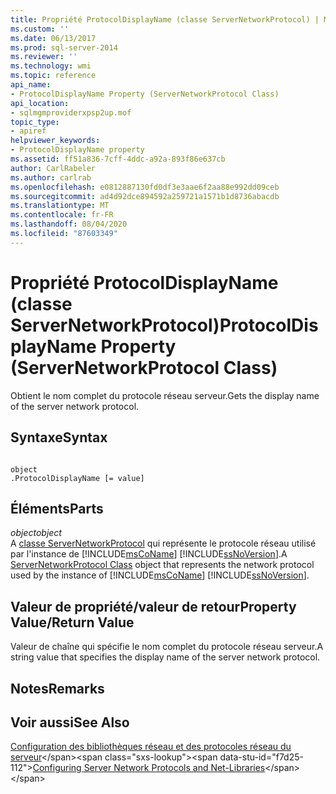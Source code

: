 ```yaml
---
title: Propriété ProtocolDisplayName (classe ServerNetworkProtocol) | Microsoft Docs
ms.custom: ''
ms.date: 06/13/2017
ms.prod: sql-server-2014
ms.reviewer: ''
ms.technology: wmi
ms.topic: reference
api_name:
- ProtocolDisplayName Property (ServerNetworkProtocol Class)
api_location:
- sqlmgmproviderxpsp2up.mof
topic_type:
- apiref
helpviewer_keywords:
- ProtocolDisplayName property
ms.assetid: ff51a836-7cff-4ddc-a92a-893f86e637cb
author: CarlRabeler
ms.author: carlrab
ms.openlocfilehash: e0812887130fd0df3e3aae6f2aa88e992dd09ceb
ms.sourcegitcommit: ad4d92dce894592a259721a1571b1d8736abacdb
ms.translationtype: MT
ms.contentlocale: fr-FR
ms.lasthandoff: 08/04/2020
ms.locfileid: "87603349"
---
```

# <a name="protocoldisplayname-property-servernetworkprotocol-class"></a><span data-ttu-id="f7d25-102">Propriété ProtocolDisplayName (classe ServerNetworkProtocol)</span><span class="sxs-lookup"><span data-stu-id="f7d25-102">ProtocolDisplayName Property (ServerNetworkProtocol Class)</span></span>
  <span data-ttu-id="f7d25-103">Obtient le nom complet du protocole réseau serveur.</span><span class="sxs-lookup"><span data-stu-id="f7d25-103">Gets the display name of the server network protocol.</span></span>  
  
## <a name="syntax"></a><span data-ttu-id="f7d25-104">Syntaxe</span><span class="sxs-lookup"><span data-stu-id="f7d25-104">Syntax</span></span>  
  
```  
  
object  
.ProtocolDisplayName [= value]  
```  
  
## <a name="parts"></a><span data-ttu-id="f7d25-105">Éléments</span><span class="sxs-lookup"><span data-stu-id="f7d25-105">Parts</span></span>  
 <span data-ttu-id="f7d25-106">*object*</span><span class="sxs-lookup"><span data-stu-id="f7d25-106">*object*</span></span>  
 <span data-ttu-id="f7d25-107">A [classe ServerNetworkProtocol](servernetworkprotocol-class.md) qui représente le protocole réseau utilisé par l'instance de [!INCLUDE[msCoName](../../../includes/msconame-md.md)] [!INCLUDE[ssNoVersion](../../../includes/ssnoversion-md.md)].</span><span class="sxs-lookup"><span data-stu-id="f7d25-107">A [ServerNetworkProtocol Class](servernetworkprotocol-class.md) object that represents the network protocol used by the instance of [!INCLUDE[msCoName](../../../includes/msconame-md.md)] [!INCLUDE[ssNoVersion](../../../includes/ssnoversion-md.md)].</span></span>  
  
## <a name="property-valuereturn-value"></a><span data-ttu-id="f7d25-108">Valeur de propriété/valeur de retour</span><span class="sxs-lookup"><span data-stu-id="f7d25-108">Property Value/Return Value</span></span>  
 <span data-ttu-id="f7d25-109">Valeur de chaîne qui spécifie le nom complet du protocole réseau serveur.</span><span class="sxs-lookup"><span data-stu-id="f7d25-109">A string value that specifies the display name of the server network protocol.</span></span>  
  
## <a name="remarks"></a><span data-ttu-id="f7d25-110">Notes</span><span class="sxs-lookup"><span data-stu-id="f7d25-110">Remarks</span></span>  
  
## <a name="see-also"></a><span data-ttu-id="f7d25-111">Voir aussi</span><span class="sxs-lookup"><span data-stu-id="f7d25-111">See Also</span></span>  
 <span data-ttu-id="f7d25-112">[Configuration des bibliothèques réseau et des protocoles réseau du serveur](https://msdn.microsoft.com/library/ms177485\(v=sql.100\).aspx)</span><span class="sxs-lookup"><span data-stu-id="f7d25-112">[Configuring Server Network Protocols and Net-Libraries](https://msdn.microsoft.com/library/ms177485\(v=sql.100\).aspx)</span></span>  
  
  
